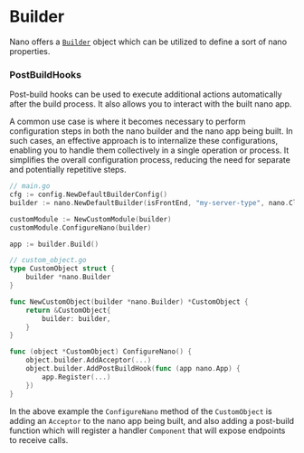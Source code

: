 Builder
===

Nano offers a [`Builder`](../builder.go) object which can be utilized to define a sort of nano properties.

### PostBuildHooks

Post-build hooks can be used to execute additional actions automatically after the build process. It also allows you to interact with the built nano app.

A common use case is where it becomes necessary to perform configuration steps in both the nano builder and the nano app being built. In such cases, an effective approach is to internalize these configurations, enabling you to handle them collectively in a single operation or process. It simplifies the overall configuration process, reducing the need for separate and potentially repetitive steps.

```go
// main.go
cfg := config.NewDefaultBuilderConfig()
builder := nano.NewDefaultBuilder(isFrontEnd, "my-server-type", nano.Cluster, map[string]string{}, *cfg)

customModule := NewCustomModule(builder)
customModule.ConfigureNano(builder)

app := builder.Build()

// custom_object.go
type CustomObject struct {
	builder *nano.Builder
}

func NewCustomObject(builder *nano.Builder) *CustomObject {
	return &CustomObject{
		builder: builder,
	}
}

func (object *CustomObject) ConfigureNano() {
	object.builder.AddAcceptor(...)
	object.builder.AddPostBuildHook(func (app nano.App) {
		app.Register(...)
	})
}
```

In the above example the `ConfigureNano` method of the `CustomObject` is adding an `Acceptor` to the nano app being built, and also adding a post-build function which will register a handler `Component` that will expose endpoints to receive calls.

